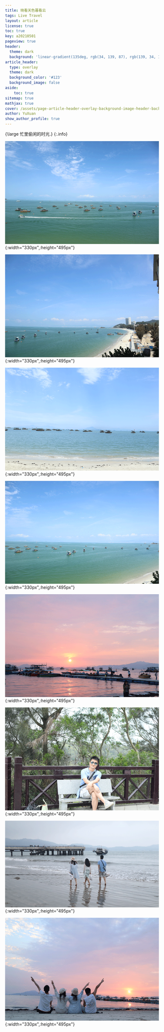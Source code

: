 ```yaml
---
title: 晓看天色暮看云
tags: Live Travel
layout: article
license: true
toc: true
key: a20210501
pageview: true
header:
  theme: dark
  background: 'linear-gradient(135deg, rgb(34, 139, 87), rgb(139, 34, 139))'
article_header:
  type: overlay
  theme: dark
  background_color: '#123'
  background_image: false
aside:
    toc: true
sitemap: true
mathjax: true
cover: /assets/page-article-header-overlay-background-image-header-background.jpg
author: YuXuan
show_author_profile: true
---
```

{\large 忙里偷闲的时光.}
{:.info}
<!--more-->

![png](../assets/images/20180419/huizhou1.png){:width="330px",:height="495px"}

![png](../assets/images/20180419/huizhou2.png){:width="330px",:height="495px"}

![png](../assets/images/20180419/huizhou7.png){:width="330px",:height="495px"}

![png](../assets/images/20180419/huizhou3.png){:width="330px",:height="495px"}

![png](../assets/images/20180419/huizhou5.png){:width="330px",:height="495px"}

![png](../assets/images/20180419/huizhou6.png){:width="330px",:height="495px"}

![png](../assets/images/20180419/huizhou8.png){:width="330px",:height="495px"}

![png](../assets/images/20180419/huizhou4.png){:width="330px",:height="495px"}
